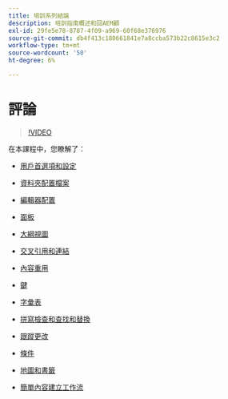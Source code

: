 ```yaml
---
title: 培訓系列結論
description: 培訓指南概述和回AEM顧
exl-id: 29fe5e78-8787-4f09-a969-60f68e376976
source-git-commit: db4f413c180661841e7a8ccba573b22c8615e3c2
workflow-type: tm+mt
source-wordcount: '50'
ht-degree: 6%

---
```


# 評論

>[!VIDEO](https://video.tv.adobe.com/v/342771)

在本課程中，您瞭解了：

- [用戶首選項和設定](./user-settings-preferences-toolbars.md)

- [資料夾配置檔案](folder-profiles.md)

- [編輯器配置](editor-configuration.md)

- [面板](panels.md)

- [大綱視圖](outline-view.md)

- [交叉引用和連結](cross-references-and-links.md)

- [內容重用](content-reuse.md)

- [鍵](keys.md)

- [字彙表](glossary.md)

- [拼寫檢查和查找和替換](spell-check.md)

- [跟蹤更改](track-changes.md)

- [條件](conditions.md)

- [地圖和書籤](maps-and-bookmaps.md)

- [簡單內容建立工作流](simple-content-creation-workflows.md)
